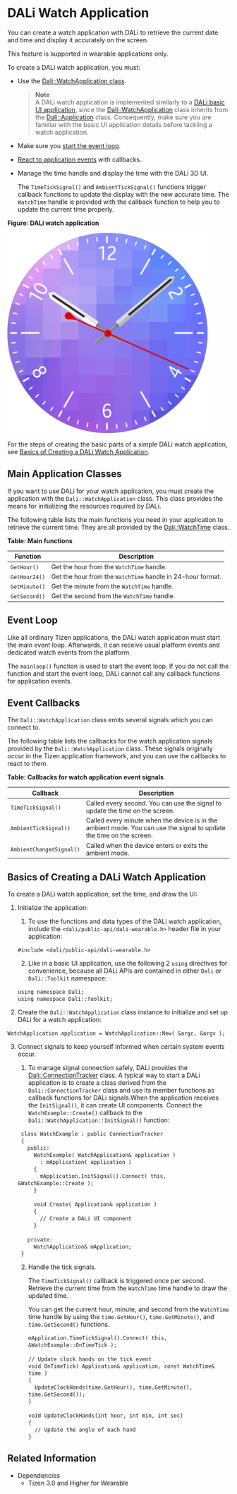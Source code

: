 # DALi Watch Application


You can create a watch application with DALi to retrieve the current date and time and display it accurately on the screen.

This feature is supported in wearable applications only.

To create a DALi watch application, you must:

- Use the [Dali::WatchApplication class](#api).

	> **Note**  
	> A DALi watch application is implemented similarly to a [DALi basic UI application](dali-basic-app.md), since the [Dali::WatchApplication](../../../api/wearable/latest/classDali_1_1WatchApplication.html) class inherits from the [Dali::Application](../../../api/wearable/latest/classDali_1_1Application.html) class. Consequently, make sure you are familiar with the basic UI application details before tackling a watch application.

- Make sure you [start the event loop](#mainloop).

- [React to application events](#callback) with callbacks.

- Manage the time handle and display the time with the DALi 3D UI.

  The `TimeTickSignal()` and `AmbientTickSignal()` functions trigger callback functions to update the display with the new accurate time. The `WatchTime` handle is provided with the callback function to help you to update the current time properly.

**Figure: DALi watch application**

![DALi watch application](./media/dali_watch_application.png)

For the steps of creating the basic parts of a simple DALi watch application, see [Basics of Creating a DALi Watch Application](#create).

<a name="api"></a>
## Main Application Classes

If you want to use DALi for your watch application, you must create the application with the `Dali::WatchApplication` class. This class provides the means for initializing the resources required by DALi.

The following table lists the main functions you need in your application to retrieve the current time. They are all provided by the [Dali::WatchTime](../../../api/wearable/latest/classDali_1_1WatchTime.html) class.

**Table: Main functions**

| Function      | Description                              |
|---------------|------------------------------------------|
| `GetHour()`   | Get the hour from the `WatchTime` handle. |
| `GetHour24()` | Get the hour from the `WatchTime` handle in 24-hour format. |
| `GetMinute()` | Get the minute from the `WatchTime` handle. |
| `GetSecond()` | Get the second from the `WatchTime` handle. |

<a name="mainloop"></a>
## Event Loop

Like all ordinary Tizen applications, the DALi watch application must start the main event loop. Afterwards, it can receive usual platform events and dedicated watch events from the platform.

The `mainloop()` function is used to start the event loop. If you do not call the function and start the event loop, DALi cannot call any callback functions for application events.

<a name="callback"></a>
## Event Callbacks

The `Dali::WatchApplication` class emits several signals which you can connect to.

The following table lists the callbacks for the watch application signals provided by the `Dali::WatchApplication` class. These signals originally occur in the Tizen application framework, and you can use the callbacks to react to them.

**Table: Callbacks for watch application event signals**

| Callback                 | Description                              |
|--------------------------|------------------------------------------|
| `TimeTickSignal()`       | Called every second. You can use the signal to update the time on the screen. |
| `AmbientTickSignal()`    | Called every minute when the device is in the ambient mode. You can use the signal to update the time on the screen. |
| `AmbientChangedSignal()` | Called when the device enters or exits the ambient mode. |


<a name="create"></a>
## Basics of Creating a DALi Watch Application

To create a DALi watch application, set the time, and draw the UI:

1. Initialize the application:

   1. To use the functions and data types of the DALi watch application, include the `<dali/public-api/dali-wearable.h>` header file in your application:
   ```
   #include <dali/public-api/dali-wearable.h>
   ```
   2. Like in a basic UI application, use the following 2 `using` directives for convenience, because all DALi APIs are contained in either `Dali` or `Dali::Toolkit` namespace:
   ```
   using namespace Dali;
   using namespace Dali::Toolkit;
   ```
2. Create the `Dali::WatchApplication` class instance to initialize and set up DALi for a watch application:
```
WatchApplication application = WatchApplication::New( &argc, &argv );
```

3. Connect signals to keep yourself informed when certain system events occur.

   1. To manage signal connection safely, DALi provides the [Dali::ConnectionTracker](../../../api/wearable/latest/classDali_1_1ConnectionTracker.html) class. A typical way to start a DALi application is to create a class derived from the `Dali::ConnectionTracker` class and use its member functions as callback functions for DALi signals.When the application receives the `InitSignal()`, it can create UI components. Connect the `WatchExample::Create()` callback to the `Dali::WatchApplication::InitSignal()` function:
   ```
    class WatchExample : public ConnectionTracker
    {
      public:
        WatchExample( WatchApplication& application )
          : mApplication( application )
        {
          mApplication.InitSignal().Connect( this, &WatchExample::Create );
        }

        void Create( Application& application )
        {
          // Create a DALi UI component
        }

      private:
        WatchApplication& mApplication;
    }
   ```

   2. Handle the tick signals.

      The `TimeTickSignal()` callback is triggered once per second. Retrieve the current time from the `WatchTime` time handle to draw the updated time.

      You can get the current hour, minute, and second from the `WatchTime` time handle by using the `time.GetHour()`, `time.GetMinute()`, and `time.GetSecond()` functions.

      ```
      mApplication.TimeTickSignal().Connect( this, &WatchExample::OnTimeTick );

      // Update clock hands on the tick event
      void OnTimeTick( Application& application, const WatchTime& time )
      {
        UpdateClockHands(time.GetHour(), time.GetMinute(), time.GetSecond());
      }

      void UpdateClockHands(int hour, int min, int sec)
      {
        // Update the angle of each hand
      }
      ```

## Related Information
- Dependencies
  - Tizen 3.0 and Higher for Wearable
